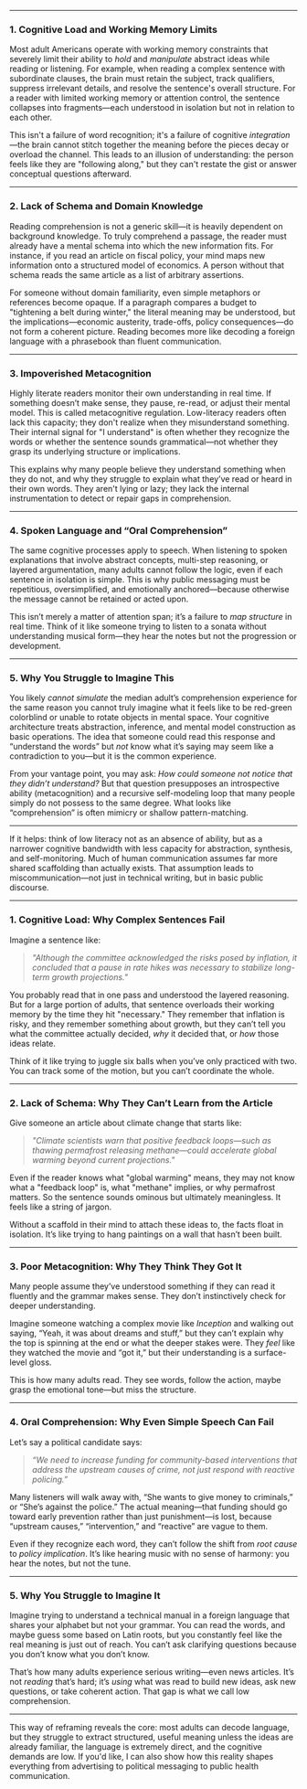 

---

### 1. **Cognitive Load and Working Memory Limits**

Most adult Americans operate with working memory constraints that severely limit their ability to *hold* and *manipulate* abstract ideas while reading or listening. For example, when reading a complex sentence with subordinate clauses, the brain must retain the subject, track qualifiers, suppress irrelevant details, and resolve the sentence's overall structure. For a reader with limited working memory or attention control, the sentence collapses into fragments—each understood in isolation but not in relation to each other.

This isn't a failure of word recognition; it's a failure of cognitive *integration*—the brain cannot stitch together the meaning before the pieces decay or overload the channel. This leads to an illusion of understanding: the person feels like they are "following along," but they can't restate the gist or answer conceptual questions afterward.

---

### 2. **Lack of Schema and Domain Knowledge**

Reading comprehension is not a generic skill—it is heavily dependent on background knowledge. To truly comprehend a passage, the reader must already have a mental schema into which the new information fits. For instance, if you read an article on fiscal policy, your mind maps new information onto a structured model of economics. A person without that schema reads the same article as a list of arbitrary assertions.

For someone without domain familiarity, even simple metaphors or references become opaque. If a paragraph compares a budget to "tightening a belt during winter," the literal meaning may be understood, but the implications—economic austerity, trade-offs, policy consequences—do not form a coherent picture. Reading becomes more like decoding a foreign language with a phrasebook than fluent communication.

---

### 3. **Impoverished Metacognition**

Highly literate readers monitor their own understanding in real time. If something doesn’t make sense, they pause, re-read, or adjust their mental model. This is called metacognitive regulation. Low-literacy readers often lack this capacity; they don't realize when they misunderstand something. Their internal signal for "I understand" is often whether they recognize the words or whether the sentence sounds grammatical—not whether they grasp its underlying structure or implications.

This explains why many people believe they understand something when they do not, and why they struggle to explain what they’ve read or heard in their own words. They aren't lying or lazy; they lack the internal instrumentation to detect or repair gaps in comprehension.

---

### 4. **Spoken Language and “Oral Comprehension”**

The same cognitive processes apply to speech. When listening to spoken explanations that involve abstract concepts, multi-step reasoning, or layered argumentation, many adults cannot follow the logic, even if each sentence in isolation is simple. This is why public messaging must be repetitious, oversimplified, and emotionally anchored—because otherwise the message cannot be retained or acted upon.

This isn’t merely a matter of attention span; it’s a failure to *map structure* in real time. Think of it like someone trying to listen to a sonata without understanding musical form—they hear the notes but not the progression or development.

---

### 5. **Why You Struggle to Imagine This**

You likely *cannot simulate* the median adult’s comprehension experience for the same reason you cannot truly imagine what it feels like to be red-green colorblind or unable to rotate objects in mental space. Your cognitive architecture treats abstraction, inference, and mental model construction as basic operations. The idea that someone could read this response and “understand the words” but *not* know what it’s saying may seem like a contradiction to you—but it is the common experience.

From your vantage point, you may ask: *How could someone not notice that they didn’t understand?* But that question presupposes an introspective ability (metacognition) and a recursive self-modeling loop that many people simply do not possess to the same degree. What looks like “comprehension” is often mimicry or shallow pattern-matching.

---

If it helps: think of low literacy not as an absence of ability, but as a narrower cognitive bandwidth with less capacity for abstraction, synthesis, and self-monitoring. Much of human communication assumes far more shared scaffolding than actually exists. That assumption leads to miscommunication—not just in technical writing, but in basic public discourse.

---

### 1. **Cognitive Load: Why Complex Sentences Fail**

Imagine a sentence like:

> *"Although the committee acknowledged the risks posed by inflation, it concluded that a pause in rate hikes was necessary to stabilize long-term growth projections."*

You probably read that in one pass and understood the layered reasoning. But for a large portion of adults, that sentence overloads their working memory by the time they hit "necessary." They remember that inflation is risky, and they remember something about growth, but they can’t tell you what the committee actually decided, *why* it decided that, or *how* those ideas relate.

Think of it like trying to juggle six balls when you’ve only practiced with two. You can track some of the motion, but you can’t coordinate the whole.

---

### 2. **Lack of Schema: Why They Can’t Learn from the Article**

Give someone an article about climate change that starts like:

> *"Climate scientists warn that positive feedback loops—such as thawing permafrost releasing methane—could accelerate global warming beyond current projections."*

Even if the reader knows what "global warming" means, they may not know what a "feedback loop" is, what "methane" implies, or why permafrost matters. So the sentence sounds ominous but ultimately meaningless. It feels like a string of jargon.

Without a scaffold in their mind to attach these ideas to, the facts float in isolation. It’s like trying to hang paintings on a wall that hasn’t been built.

---

### 3. **Poor Metacognition: Why They Think They Got It**

Many people assume they’ve understood something if they can read it fluently and the grammar makes sense. They don’t instinctively check for deeper understanding.

Imagine someone watching a complex movie like *Inception* and walking out saying, “Yeah, it was about dreams and stuff,” but they can’t explain why the top is spinning at the end or what the deeper stakes were. They *feel* like they watched the movie and “got it,” but their understanding is a surface-level gloss.

This is how many adults read. They see words, follow the action, maybe grasp the emotional tone—but miss the structure.

---

### 4. **Oral Comprehension: Why Even Simple Speech Can Fail**

Let’s say a political candidate says:

> *“We need to increase funding for community-based interventions that address the upstream causes of crime, not just respond with reactive policing.”*

Many listeners will walk away with, “She wants to give money to criminals,” or “She’s against the police.” The actual meaning—that funding should go toward early prevention rather than just punishment—is lost, because “upstream causes,” “intervention,” and “reactive” are vague to them.

Even if they recognize each word, they can’t follow the shift from *root cause* to *policy implication*. It’s like hearing music with no sense of harmony: you hear the notes, but not the tune.

---

### 5. **Why You Struggle to Imagine It**

Imagine trying to understand a technical manual in a foreign language that shares your alphabet but not your grammar. You can read the words, and maybe guess some based on Latin roots, but you constantly feel like the real meaning is just out of reach. You can’t ask clarifying questions because you don’t know what you don’t know.

That’s how many adults experience serious writing—even news articles. It’s not *reading* that’s hard; it’s *using* what was read to build new ideas, ask new questions, or take coherent action. That gap is what we call low comprehension.

---

This way of reframing reveals the core: most adults can decode language, but they struggle to extract structured, useful meaning unless the ideas are already familiar, the language is extremely direct, and the cognitive demands are low. If you'd like, I can also show how this reality shapes everything from advertising to political messaging to public health communication.
